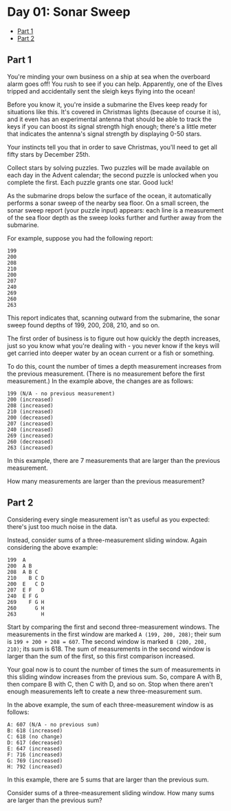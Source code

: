 Day 01: Sonar Sweep
===================

- [Part 1](#part-1)
- [Part 2](#part-2)

## Part 1

You're minding your own business on a ship at sea when the overboard alarm goes 
off! You rush to see if you can help. Apparently, one of the Elves tripped and 
accidentally sent the sleigh keys flying into the ocean!

Before you know it, you're inside a submarine the Elves keep ready for 
situations like this. It's covered in Christmas lights (because of course it 
is), and it even has an experimental antenna that should be able to track the 
keys if you can boost its signal strength high enough; there's a little meter 
that indicates the antenna's signal strength by displaying 0-50 stars.

Your instincts tell you that in order to save Christmas, you'll need to get all 
fifty stars by December 25th.

Collect stars by solving puzzles. Two puzzles will be made available on each day 
in the Advent calendar; the second puzzle is unlocked when you complete the 
first. Each puzzle grants one star. Good luck!

As the submarine drops below the surface of the ocean, it automatically performs 
a sonar sweep of the nearby sea floor. On a small screen, the sonar sweep report 
(your puzzle input) appears: each line is a measurement of the sea floor depth 
as the sweep looks further and further away from the submarine.

For example, suppose you had the following report:

```
199
200
208
210
200
207
240
269
260
263
```

This report indicates that, scanning outward from the submarine, the sonar sweep 
found depths of 199, 200, 208, 210, and so on.

The first order of business is to figure out how quickly the depth increases, 
just so you know what you're dealing with - you never know if the keys will get 
carried into deeper water by an ocean current or a fish or something.

To do this, count the number of times a depth measurement increases from the 
previous measurement. (There is no measurement before the first measurement.) In 
the example above, the changes are as follows:

```
199 (N/A - no previous measurement)
200 (increased)
208 (increased)
210 (increased)
200 (decreased)
207 (increased)
240 (increased)
269 (increased)
260 (decreased)
263 (increased)
```

In this example, there are 7 measurements that are larger than the previous 
measurement.

How many measurements are larger than the previous measurement?

## Part 2

Considering every single measurement isn't as useful as you expected: there's 
just too much noise in the data.

Instead, consider sums of a three-measurement sliding window. Again considering 
the above example:

```
199  A      
200  A B    
208  A B C  
210    B C D
200  E   C D
207  E F   D
240  E F G  
269    F G H
260      G H
263        H
```

Start by comparing the first and second three-measurement windows. The 
measurements in the first window are marked `A (199, 200, 208)`; their sum is 
`199 + 200 + 208 = 607`. The second window is marked `B (200, 208, 210)`; its 
sum is 618. The sum of measurements in the second window is larger than the sum 
of the first, so this first comparison increased.

Your goal now is to count the number of times the sum of measurements in this 
sliding window increases from the previous sum. So, compare A with B, then 
compare B with C, then C with D, and so on. Stop when there aren't enough 
measurements left to create a new three-measurement sum.

In the above example, the sum of each three-measurement window is as follows:

```
A: 607 (N/A - no previous sum)
B: 618 (increased)
C: 618 (no change)
D: 617 (decreased)
E: 647 (increased)
F: 716 (increased)
G: 769 (increased)
H: 792 (increased)
```

In this example, there are 5 sums that are larger than the previous sum.

Consider sums of a three-measurement sliding window. How many sums are larger 
than the previous sum?
